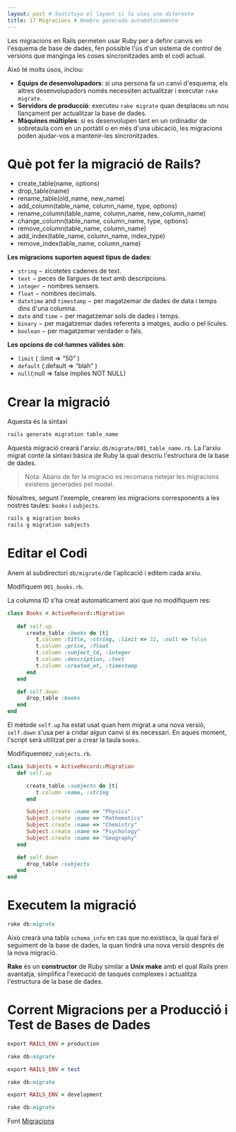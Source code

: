 ```yaml
---
layout: post # Sustituye el layout si lo usas uno diferente
title: 17 Migracions # Nombre generado automáticamente
---
```


Les migracions en Rails permeten usar Ruby per a definr canvis en l'esquema de base de dades, fen possible l'ús d'un sistema de control de versions que manginga les coses sincronitzades amb el codi actual.

Això té molts úsos, inclou:

- **Equips de desenvolupadors**: si una persona fa un canvi d'esquema, els altres desenvolupadors només necessiten actualitzar i executar `rake migrate`.
- **Servidors de producció**: executeu `rake migrate` quan desplaceu un nou llançament per actualitzar la base de dades.
- **Màquines múltiples**: si es desenvolupen tant en un ordinador de sobretaula com en un portàtil o en més d'una ubicació, les migracions poden ajudar-vos a mantenir-les sincronitzades.

# Què pot fer la migració de Rails?


- create_table(name, options)
- drop_table(name)
- rename_table(old_name, new_name)
- add_column(table_name, column_name, type, options)
- rename_column(table_name, column_name, new_column_name)
- change_column(table_name, column_name, type, options)
- remove_column(table_name, column_name)
- add_index(table_name, column_name, index_type)
- remove_index(table_name, column_name)

**Les migracions suporten aquest tipus de dades**:

- `string` − xicotetes cadenes de text.
- `text` − peces de llargues de text amb descripcions.
- `integer` − nombres sensers.
- `float` − nombres decimals.
- `datetime` and `timestamp` − per magatzemar de dades de data i temps dins d'una columna.
- `date` and `time` − per magatzemar sols de dades i temps.
- `binary` − per magatzemar dades referents a imatges, audio o pel·lícules.
- `boolean` − per magatzemar verdader o fals.

**Les opcions de col·lumnes vàlides són**:

- `limit` ( :limit => “50” )
- `default` (:default => “blah” )
- `null`(:null => false implies NOT NULL)

# Crear la migració

Aquesta és la sintaxi

```ruby
rails generate migration table_name
```

Aquesta migració crearà l'arxiu: `db/migrate/001_table_name.rb`. La l'arxiu migrat conté la sintaxi bàsica de Ruby la qual descriu l'estructura de la base de dades.

> Nota: Abans de fer la migració es recomana netejar les migracions existens generades pel model.

Nosaltres, segunt l'exemple, crearem les migracions corresponents a les nostres taules: `books` i `subjects`.

```ruby
rails g migration books
rails g migration subjects
```
# Editar el Codi

Anem al subdirectori `db/migrate/`de l'aplicació i editem cada arxiu.

Modifiquem `001_books.rb`.

La columna ID s'ha creat automaticament així que no modifiquem res:

```ruby
class Books < ActiveRecord::Migration
   
   def self.up
      create_table :books do |t|
         t.column :title, :string, :limit => 32, :null => false
         t.column :price, :float
         t.column :subject_id, :integer
         t.column :description, :text
         t.column :created_at, :timestamp
      end
   end

   def self.down
      drop_table :books
   end
end
```
El mètode `self.up` ha estat usat quan hem migrat a una nova versió, `self.down` s'usa per a cridar algun canvi si és necessari. En aques moment, l'script serà utilitzat per a crear la taula `books`.

Modifiquem`002_subjects.rb`.

```ruby
class Subjects < ActiveRecord::Migration
   def self.up

      create_table :subjects do |t|
         t.column :name, :string
      end

      Subject.create :name => "Physics"
      Subject.create :name => "Mathematics"
      Subject.create :name => "Chemistry"
      Subject.create :name => "Psychology"
      Subject.create :name => "Geography"
   end

   def self.down
      drop_table :subjects
   end
end
```

# Executem la migració

```ruby
rake db:migrate
```
Això crearà una tabla `schema_info` en cas que no existisca, la qual farà el seguiment de la base de dades, la quan tindrà una nova versió després de la nova migració.

**Rake** és un **constructor** de Ruby similar a **Unix make** amb el qual Rails pren avantatja, simplifica l'execució de tasques complexes i actualitza l'estructura de la base de dades.

# Corrent Migracions per a Producció i Test de Bases de Dades

```ruby
export RAILS_ENV = production

rake db:migrate

export RAILS_ENV = test

rake db:migrate

export RAILS_ENV = development

rake db:migrate
```


Font [Migracions](https://www.tutorialspoint.com/ruby-on-rails/rails-migrations.htm)

